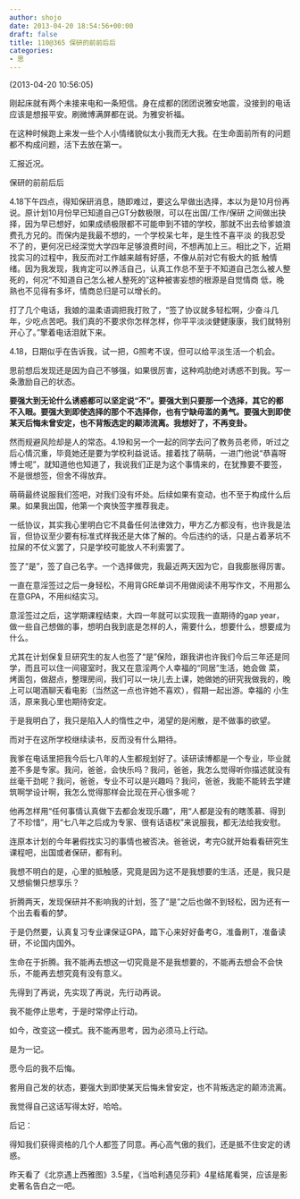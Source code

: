 ```yaml
---
author: shojo
date: 2013-04-20 18:54:56+00:00
draft: false
title: 110@365 保研的前前后后
categories:
- 思
---
```


(2013-04-20 10:56:05)

刚起床就有两个未接来电和一条短信。身在成都的团团说雅安地震，没接到的电话应该是想报平安。刷微博满屏都在说。为雅安祈福。







在这种时候跑上来发一些个人小情绪貌似太小我而无大我。在生命面前所有的问题都不构成问题，活下去放在第一。













汇报近况。









保研的前前后后









4.18下午四点，得知保研消息，随即难过，要这么早做出选择，本以为是10月份再说。原计划10月份早已知道自己GT分数极限，可以在出国/工作/保研 之间做出抉择，因为早已想好，如果成绩极限都不可能申到不错的学校，那就不出去给爹娘浪费孔方兄的。而保内是我最不想的，一个学校呆七年，是生性不喜平淡 的我忍受不了的，更何况已经深觉大学四年足够浪费时间，不想再加上三。相比之下，近期找实习的过程中，我反而对工作越来越有好感，不像从前对它有极大的抵 触情绪。因为我发现，我肯定可以养活自己，认真工作总不至于不知道自己怎么被人整死的，何况“不知道自己怎么被人整死的”这种被害妄想的根源是自觉情商 低，晚熟也不见得有多坏，情商总归是可以增长的。









打了几个电话，我娘的温柔语调把我打败了，“签了协议就多轻松啊，少奋斗几年，少吃点苦吧。我们真的不要求你怎样怎样，你平平淡淡健健康康，我们就特别开心了。”擎着电话泪就下来。











4.18，日期似乎在告诉我，试一把，G照考不误，但可以给平淡生活一个机会。












思前想后发现还是因为自己不够强，如果很厉害，这种鸡肋绝对诱惑不到我。写一条激励自己的状态。









**要强大到无论什么诱惑都可以坚定说“不”。要强大到只要那一个选择，其它的都不入眼。要强大到即使选择的那个不选择你，也有宁缺毋滥的勇气。要强大到即使某天后悔未曾安定，也不背叛选定的颠沛流离。我想好了，不再变卦。**









然而规避风险却是人的常态。4.19和另一个一起的同学去问了教务员老师，听过之后心情沉重，毕竟她还是要为学校利益说话。接着找了萌萌，一进门他说“恭喜呀博士呢”，就知道他也知道了，我说我们正是为这个事情来的，在犹豫要不要签，不是很想签，但舍不得放弃。









萌萌最终说服我们签吧，对我们没有坏处。后续如果有变动，也不至于构成什么后果。如果我出国，他第一个爽快签字推荐我走。









一纸协议，其实我心里明白它不具备任何法律效力，甲方乙方都没有，也许我是法盲，但协议至少要有标准式样我还是大体了解的。今后违约的话，只是占着茅坑不拉屎的不仗义罢了，只是学校可能放人不利索罢了。









签了“是”，签了自己名字。一个选择做完，我最近两天因为它，自我膨胀得厉害。









一直在意淫签过之后一身轻松，不用背GRE单词不用做阅读不用写作文，不用那么在意GPA，不用纠结实习。









意淫签过之后，这学期课程结束，大四一年就可以实现我一直期待的gap year，做一些自己想做的事，想明白我到底是怎样的人，需要什么，想要什么，想要成为什么。









尤其在计划保复旦研究生的友人也签了“是”保险，跟我讲也许我们今后三年还是同学，而且可以住一间寝室时，我又在意淫两个人幸福的“同居”生活，她会做 菜，烤面包，做甜点，整理房间，我们可以一块儿去上课，她做她的研究我做我的，晚上可以喝酒聊天看电影（当然这一点也许她不喜欢），假期一起出游。幸福的 小生活，原来我心里也期待安定。









于是我明白了，我只是陷入人的惰性之中，渴望的是闲散，是不做事的欲望。





而对于在这所学校继续读书，反而没有什么期待。





我爹在电话里把我今后七八年的人生都规划好了。读研读博都是一个专业，毕业就差不多是专家。我问，爸爸，会快乐吗？我问，爸爸，我怎么觉得听你描述就没有 丝毫干劲呢？我问，爸爸，专业不可以是兴趣吗？我问，爸爸，我能不能转去学建筑啊学设计啊，我怎么觉得那样会比现在开心很多呢？









他再怎样用“任何事情认真做下去都会发现乐趣”，用“人都是没有的瞎羡慕、得到了不珍惜”，用“七八年之后成为专家、很有话语权”来说服我，都无法给我安慰。









连原本计划的今年暑假找实习的事情也被否决。爸爸说，考完G就开始看看研究生课程吧，出国或者保研，都有利。









我想不明白的是，心里的抵触感，究竟是因为这不是我想要的生活，还是，我只是又想偷懒只想享乐？

















折腾两天，发现保研并不影响我的计划，签了“是”之后也做不到轻松，因为还有一个出去看看的梦。





于是仍然要，认真复习专业课保证GPA，踏下心来好好备考G，准备刷T，准备读研，不论国内国外。









生命在于折腾。我不能再去想这一切究竟是不是我想要的，不能再去想会不会快乐，不能再去想究竟有没有意义。





先得到了再说，先实现了再说，先行动再说。









我不能停止思考，于是时常停止行动。





如今，改变这一模式。我不能再思考，因为必须马上行动。









是为一记。





愿今后的我不后悔。





套用自己发的状态，要强大到即使某天后悔未曾安定，也不背叛选定的颠沛流离。





我觉得自己这话写得太好，哈哈。









后记：





得知我们获得资格的几个人都签了同意。再心高气傲的我们，还是抵不住安定的诱惑。













昨天看了《北京遇上西雅图》3.5星，《当哈利遇见莎莉》4星结尾看哭，应该是影史著名告白之一吧。
